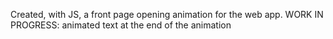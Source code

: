 Created, with JS, a front page opening animation for the web app.
WORK IN PROGRESS: animated text at the end of the animation
